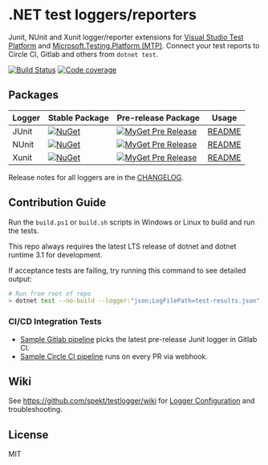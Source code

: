# .NET test loggers/reporters

Junit, NUnit and Xunit logger/reporter extensions for [Visual Studio Test Platform](https://github.com/microsoft/vstest) and [Microsoft.Testing.Platform (MTP)](https://aka.ms/mtp-overview). Connect your test reports to Circle CI, Gitlab and others from `dotnet test`.

[![Build Status](https://github.com/spekt/testlogger/workflows/.NET/badge.svg)](https://github.com/spekt/testlogger/actions?query=workflow%3A.NET)
[![Code coverage](https://codecov.io/gh/spekt/testlogger/branch/master/graph/badge.svg)](https://codecov.io/gh/spekt/testlogger)

## Packages

| Logger | Stable Package                                                                                                          | Pre-release Package                                                                                                                                         | Usage                                     |
| ------ | ----------------------------------------------------------------------------------------------------------------------- | ----------------------------------------------------------------------------------------------------------------------------------------------------------- | ----------------------------------------- |
| JUnit  | [![NuGet](https://img.shields.io/nuget/v/JUnitXml.TestLogger.svg)](https://www.nuget.org/packages/JUnitXml.TestLogger/) | [![MyGet Pre Release](https://img.shields.io/myget/spekt/vpre/junitxml.testlogger.svg)](https://www.myget.org/feed/spekt/package/nuget/JunitXml.TestLogger) | [README](src/JUnit.Xml.Package/README.md) |
| NUnit  | [![NuGet](https://img.shields.io/nuget/v/NUnitXml.TestLogger.svg)](https://www.nuget.org/packages/NUnitXml.TestLogger/) | [![MyGet Pre Release](https://img.shields.io/myget/spekt/vpre/nunitxml.testlogger.svg)](https://www.myget.org/feed/spekt/package/nuget/NunitXml.TestLogger) | [README](src/NUnit.Xml.Package/README.md) |
| Xunit  | [![NuGet](https://img.shields.io/nuget/v/XunitXml.TestLogger.svg)](https://www.nuget.org/packages/XunitXml.TestLogger/) | [![MyGet Pre Release](https://img.shields.io/myget/spekt/vpre/xunitxml.testlogger.svg)](https://www.myget.org/feed/spekt/package/nuget/XunitXml.TestLogger) | [README](src/Xunit.Xml.Package/README.md) |

Release notes for all loggers are in the [CHANGELOG](./CHANGELOG.md).

## Contribution Guide

Run the `build.ps1` or `build.sh` scripts in Windows or Linux to build and run the tests.

This repo always requires the latest LTS release of dotnet and dotnet runtime 3.1 for development.

If acceptance tests are failing, try running this command to see detailed output:

```sh
# Run from root of repo
> dotnet test --no-build --logger:"json;LogFilePath=test-results.json" test/assets/Json.TestLogger.MSTest.NetCore.Tests/Json.TestLogger.MSTest.NetCore.Tests.csproj
```

### CI/CD Integration Tests

- [Sample Gitlab pipeline](https://gitlab.com/codito/sample-junit-test/-/pipelines) picks the latest pre-release Junit logger in Gitlab CI.
- [Sample Circle CI pipeline](https://app.circleci.com/pipelines/circleci/GA6zAWSpZy4izQcaCFyvJP/CRQra9Zg7NR4ZYZk2vsmEX) runs on every PR via webhook.

## Wiki

See <https://github.com/spekt/testlogger/wiki> for [Logger Configuration](https://github.com/spekt/testlogger/wiki/Logger-Configuration) and troubleshooting.

## License

MIT
